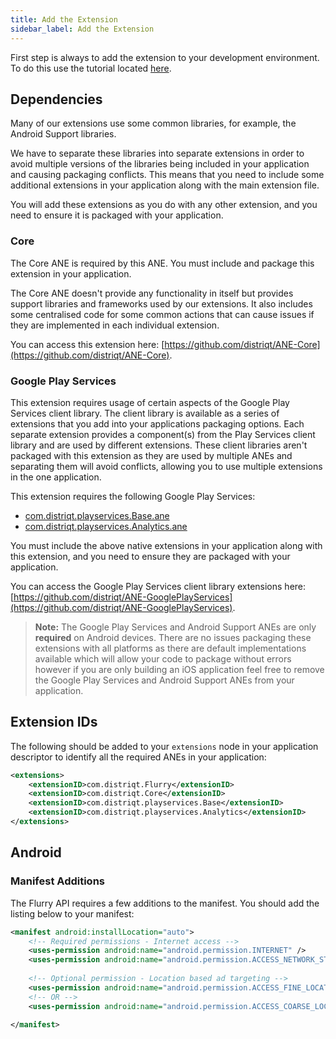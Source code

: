 ```yaml
---
title: Add the Extension
sidebar_label: Add the Extension
---
```


First step is always to add the extension to your development environment. 
To do this use the tutorial located [here](/docs/tutorials/getting-started).



## Dependencies

Many of our extensions use some common libraries, for example, the Android Support libraries.

We have to separate these libraries into separate extensions in order to avoid multiple versions of the libraries being included in your application and causing packaging conflicts. This means that you need to include some additional extensions in your application along with the main extension file.

You will add these extensions as you do with any other extension, and you need to ensure it is packaged with your application.


### Core 

The Core ANE is required by this ANE. You must include and package this extension in your application.

The Core ANE doesn't provide any functionality in itself but provides support libraries and frameworks used by our extensions.
It also includes some centralised code for some common actions that can cause issues if they are implemented in each individual extension.

You can access this extension here: [https://github.com/distriqt/ANE-Core](https://github.com/distriqt/ANE-Core).




### Google Play Services 

This extension requires usage of certain aspects of the Google Play Services client library. 
The client library is available as a series of extensions that you add into your applications packaging options. 
Each separate extension provides a component(s) from the Play Services client library and are used by different extensions. 
These client libraries aren't packaged with this extension as they are used by multiple ANEs and separating them 
will avoid conflicts, allowing you to use multiple extensions in the one application.

This extension requires the following Google Play Services:

- [com.distriqt.playservices.Base.ane](https://github.com/distriqt/ANE-GooglePlayServices/raw/master/lib/com.distriqt.playservices.Base.ane)
- [com.distriqt.playservices.Analytics.ane](https://github.com/distriqt/ANE-GooglePlayServices/raw/master/lib/com.distriqt.playservices.Analytics.ane)

You must include the above native extensions in your application along with this extension, 
and you need to ensure they are packaged with your application.

You can access the Google Play Services client library extensions here: [https://github.com/distriqt/ANE-GooglePlayServices](https://github.com/distriqt/ANE-GooglePlayServices).


>
> **Note:** The Google Play Services and Android Support ANEs are only **required** on Android devices. 
> There are no issues packaging these extensions with all platforms as there are default implementations available which will allow your code to package without errors however if you are only building an iOS application feel free to remove the Google Play Services and Android Support ANEs from your application.
>



## Extension IDs

The following should be added to your `extensions` node in your application descriptor to identify all the required ANEs in your application:

```xml
<extensions>
    <extensionID>com.distriqt.Flurry</extensionID>
    <extensionID>com.distriqt.Core</extensionID>
    <extensionID>com.distriqt.playservices.Base</extensionID>
    <extensionID>com.distriqt.playservices.Analytics</extensionID>
</extensions>
```



## Android 

### Manifest Additions


The Flurry API requires a few additions to the manifest. 
You should add the listing below to your manifest:

```xml
<manifest android:installLocation="auto">
	<!-- Required permissions - Internet access -->
	<uses-permission android:name="android.permission.INTERNET" /> 
	<uses-permission android:name="android.permission.ACCESS_NETWORK_STATE"/> 
				
    <!-- Optional permission - Location based ad targeting -->
    <uses-permission android:name="android.permission.ACCESS_FINE_LOCATION" />
    <!-- OR -->
    <uses-permission android:name="android.permission.ACCESS_COARSE_LOCATION" />

</manifest>
```


